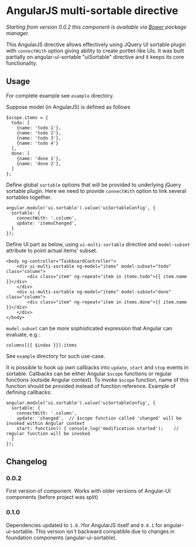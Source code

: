 AngularJS multi-sortable directive
=======

*Starting from version 0.0.2 this component is available via [Bower](http://twitter.github.io/bower/) package manager.*


This AngularJS directive allows effectively using JQuery UI sortable plugin with `connectWith` option giving ability to create portlet-like UIs.
It was built partially on angular-ui-sortable "uiSortable" directive and it keeps its core functionality.

Usage
-----
For complete example see `example` directory.

Suppose model (in AngularJS) is defined as follows

    $scope.items = {
      todo: [
        {name: 'todo 1'},
        {name: 'todo 2'},
        {name: 'todo 3'},
        {name: 'todo 4'}
      ],
      done: [
        {name: 'done 1'},
        {name: 'done 2'},
      ]
    };


Define global `sortable` options that will be provided to underlying jQuery sortable plugin. Here we need to provide `connectWith` option to link several sortables together.

    angular.module('ui.sortable').value('uiSortableConfig', {
      sortable: {
        connectWith: '.column',
        update: 'itemsChanged',
      }
    });
	
Define UI part as below, using `ui-multi-sortable` directive and `model-subset` attribute to point actual items' subset.

    <body ng-controller="TaskboardController">
        <div ui-multi-sortable ng-model="items" model-subset="todo" class="column">
            <div class="item" ng-repeat="item in items.todo">{{ item.name }}</div>
        </div>        
        <div ui-multi-sortable ng-model="items" model-subset="done" class="column">
            <div class="item" ng-repeat="item in items.done">{{ item.name }}</div>
        </div>
    </body>

`model-subset` can be more sophisticated expression that Angular can evaluate, e.g.:
    
    columns[{{ $index }}].items
    
See `example` directory for such use-case.


It is possible to hook up own callbacks into `update`, `start` and `stop` events in sortable. Callbacks can be either Angular `$scope` functions or regular functions (outside Angular context).
To invoke `$scope` function, name of this function should be provided instead of function reference.
Example of defining callbacks:

    angular.module('ui.sortable').value('uiSortableConfig', {
	  sortable: {
		connectWith: '.column', 
		update: 'changed',	// $scope function called 'changed' will be invoked within Angular context
		start: function() { console.log('modification started');	// regular function will be invoked
	  }
	});

Changelog
-----

### 0.0.2

First version of component. Works with older versions of Angular-UI components (before project was split)

### 0.1.0

Dependencies updated to `1.0.7`for AngularJS itself and `0.0.1` for angular-ui-sortable. This version isn't backward compatible due to changes in foundation components (angular-ui-sortable).
        